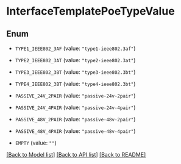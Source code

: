 # InterfaceTemplatePoeTypeValue

## Enum


* `TYPE1_IEEE802_3AF` (value: `"type1-ieee802.3af"`)

* `TYPE2_IEEE802_3AT` (value: `"type2-ieee802.3at"`)

* `TYPE3_IEEE802_3BT` (value: `"type3-ieee802.3bt"`)

* `TYPE4_IEEE802_3BT` (value: `"type4-ieee802.3bt"`)

* `PASSIVE_24V_2PAIR` (value: `"passive-24v-2pair"`)

* `PASSIVE_24V_4PAIR` (value: `"passive-24v-4pair"`)

* `PASSIVE_48V_2PAIR` (value: `"passive-48v-2pair"`)

* `PASSIVE_48V_4PAIR` (value: `"passive-48v-4pair"`)

* `EMPTY` (value: `""`)


[[Back to Model list]](../README.md#documentation-for-models) [[Back to API list]](../README.md#documentation-for-api-endpoints) [[Back to README]](../README.md)


